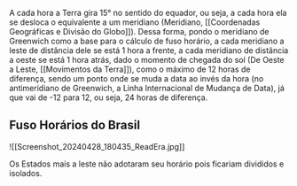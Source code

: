 A cada hora a Terra gira 15° no sentido do equador, ou seja, a cada hora ela se desloca o equivalente a um meridiano (Meridiano, [[Coordenadas Geográficas e Divisão do Globo]]). Dessa forma, pondo o meridiano de Greenwich como a base para o cálculo de fuso horário, a cada meridiano a leste de distância dele se está 1 hora a frente, a cada meridiano de distância a oeste se está 1 hora atrás, dado o momento de chegada do sol (De Oeste a Leste, [[Movimentos da Terra]]), como o máximo de 12 horas de diferença, sendo um ponto onde se muda a data ao invés da hora (no antimeridiano de Greenwich, a Linha Internacional de Mudança de Data), já que vai de -12 para 12, ou seja, 24 horas de diferença.

## Fuso Horários do Brasil

![[Screenshot_20240428_180435_ReadEra.jpg]]

Os Estados mais a leste não adotaram seu horário pois ficariam divididos e isolados.